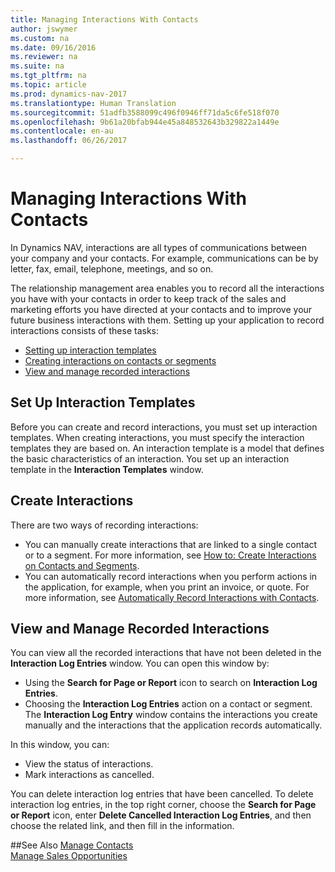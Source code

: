 ```yaml
---
title: Managing Interactions With Contacts
author: jswymer
ms.custom: na
ms.date: 09/16/2016
ms.reviewer: na
ms.suite: na
ms.tgt_pltfrm: na
ms.topic: article
ms.prod: dynamics-nav-2017
ms.translationtype: Human Translation
ms.sourcegitcommit: 51adfb3588099c496f0946ff71da5c6fe518f070
ms.openlocfilehash: 9b61a20bfab944e45a848532643b329822a1449e
ms.contentlocale: en-au
ms.lasthandoff: 06/26/2017

---
```

# <a name="managing-interactions-with-contacts"></a>Managing Interactions With Contacts
In Dynamics NAV, interactions are all types of communications between your company and your contacts. For example, communications can be by letter, fax, email, telephone, meetings, and so on.

The relationship management area enables you to record all the interactions you have with your contacts in order to keep track of the sales and marketing efforts you have directed at your contacts and to improve your future business interactions with them. Setting up your application to record interactions consists of these tasks:

* [Setting up interaction templates](#setting-up-interaction-templates)
* [Creating interactions on contacts or segments](#creating-interactions-on-contacts-or-segments)
* [View and manage recorded interactions](#view-and-manage-recorded-interactions)

## <a name="set-up-interaction-templates"></a>Set Up Interaction Templates
Before you can create and record interactions, you must set up interaction templates. When creating interactions, you must specify the interaction templates they are based on. An interaction template is a model that defines the basic characteristics of an interaction.
You set up an interaction template in the **Interaction Templates** window.  

## <a name="create-interactions"></a>Create Interactions
There are two ways of recording interactions:

* You can manually create interactions that are linked to a single contact or to a segment. For more information, see [How to: Create Interactions on Contacts and Segments](marketing-how-create-interactions.md).  
* You can automatically record interactions when you perform actions in the application, for example, when you print an invoice, or quote. For more information, see [Automatically Record Interactions with Contacts](marketing-auto-record-interactions.md).

## <a name="view-and-manage-recorded-interactions"></a>View and Manage Recorded Interactions
You can view all the recorded interactions that have not been deleted in the **Interaction Log Entries** window. You can open this window by:

* Using the **Search for Page or Report** icon to search on **Interaction Log Entries**.
* Choosing the **Interaction Log Entries** action on a contact or segment.
The **Interaction Log Entry** window contains the interactions you create manually and the interactions that the application records automatically.

In this window, you can:

* View the status of interactions.
* Mark interactions as cancelled.

You can delete interaction log entries that have been cancelled. To delete interaction log entries, in the top right corner, choose the **Search for Page or Report** icon, enter **Delete Cancelled Interaction Log Entries**, and then choose the related link, and then fill in the information.

##<a name="see-also"></a>See Also
[Manage Contacts](marketing-contacts.md)  
[Manage Sales Opportunities](marketing-manage-sales-opportunities.md)  

